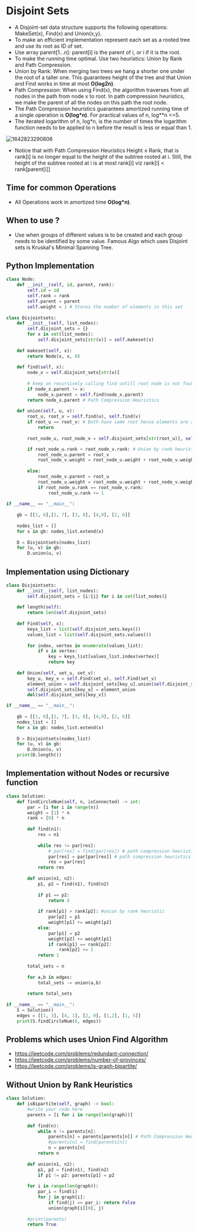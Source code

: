 # Disjoint Sets

* A Disjoint-set data structure supports the following operations: MakeSet(x), Find(x) and Union(x,y).
* To make an efficient implementation represent each set as a rooted tree and use its root as ID of set.
* Use array parent[1...n]: parent[i] is the parent of i, or i if it is the root.
* To make the running time optimal. Use two heuristics: Union by Rank and Path Compression.
* Union by Rank: When merging two trees we hang a shorter one under the root of a taller one. This guarantees height of the tree and that Union and Find works in time at most **O(log2n)**.
* Path Compression: When using Find(x), the algorithm traverses from all nodes in the path from node x to root. In path compression heuristics, we make the parent of all the nodes on this path the root node.
* The Path Compression heuristics guarantees amortized running time of a single operation is **O(log*n)**. For practical values of n, log**n <=5.
* The iterated logarithm of n, log*n, is the number of times the logarithm function needs to be applied to n before the result is less or equal than 1.

![1642823290806](C:\Users\1000249643\AppData\Roaming\Typora\typora-user-images\1642823290806.png)

* Notice that with Path Compression Heuristics Height ≤ Rank, that is rank[i]  is no longer equal to the height of the subtree rooted at i. Still, the height of the subtree rooted at i is at most rank[i] viz rank[i] < rank[parent[i]]

## Time for common Operations

- All Operations work in amortized time **O(log*n)**.

## When to use ?

- Use when groups of different values is to be created and each group needs to be identified by some value. Famous Algo which uses Disjoint sets is Kruskal's Minimal Spanning Tree.

## Python Implementation

```python
class Node:
    def __init__(self, id, parent, rank):
        self.id = id
        self.rank = rank
        self.parent = parent
        self.weight = 1 # Stores the number of elements in this set
        
class Disjointsets:
    def __init__(self, list_nodes):
        self.disjoint_sets = {}      
        for x in set(list_nodes):
            self.disjoint_sets[str(x)] = self.makeset(x)
            
    def makeset(self, x):
        return Node(x, x, 0)
            
    def find(self, x):
        node_x = self.disjoint_sets[str(x)]
        
        # keep on recursively calling find untill root node is not found
        if node_x.parent != x: 
            node_x.parent = self.find(node_x.parent)          
        return node_x.parent # Path Compression Heuristics   
            
    def union(self, u, v):       
        root_u, root_v = self.find(u), self.find(v)  
        if root_u == root_v: # Both have same root hence elements are already in same set 
            return
        
        root_node_u, root_node_v = self.disjoint_sets[str(root_u)], self.disjoint_sets[str(root_v)]     

        if root_node_u.rank < root_node_v.rank: # Union by rank heuristics
            root_node_u.parent = root_v
            root_node_v.weight = root_node_u.weight + root_node_v.weight
            
        else:
            root_node_v.parent = root_u
            root_node_u.weight = root_node_u.weight + root_node_v.weight
            if root_node_u.rank == root_node_v.rank:
                root_node_u.rank += 1       
                
if __name__ == "__main__":
    
    gb = [[1, 6],[2, 7], [3, 8], [4,9], [2, 6]]
    
    nodes_list = []
    for x in gb: nodes_list.extend(x)
    
    D = Disjointsets(nodes_list)    
    for (u, v) in gb:
        D.union(u, v)
```

## Implementation using Dictionary

```python
class Disjointsets:
    def __init__(self, list_nodes):
        self.disjoint_sets = {i:{i} for i in set(list_nodes)}
    
    def length(self):
        return len(self.disjoint_sets)
    
    def Find(self, x):
        keys_list = list(self.disjoint_sets.keys())
        values_list = list(self.disjoint_sets.values())
        
        for index, vertex in enumerate(values_list):
            if x in vertex:
                key = keys_list[values_list.index(vertex)]
                return key            
    
    def Union(self, set_u, set_v):
        key_u, key_v = self.Find(set_u), self.Find(set_v)
        element_union = self.disjoint_sets[key_u].union(self.disjoint_sets[key_v])    
        self.disjoint_sets[key_u] = element_union
        del(self.disjoint_sets[key_v]) 

if __name__ == "__main__":
    
    gb = [[1, 6],[2, 7], [3, 8], [4,9], [2, 6]]
    nodes_list = []
    for x in gb: nodes_list.extend(x)
    
    D = Disjointsets(nodes_list)    
    for (u, v) in gb:
        D.Union(u, v)      
    print(D.length())    
```

## Implementation without Nodes or recursive function

```python 
class Solution:
    def findCircleNum(self, n, isConnected) -> int:
        par = [i for i in range(n)]
        weight = [1] * n
        rank = [0] * n
        
        def find(n1):
            res = n1
            
            while res != par[res]:
                # par[res] = find(par[res]) # path compression heuristics
                par[res] = par[par[res]] # path compression heuristics
                res = par[res]
            return res
        
        def union(n1, n2):
            p1, p2 = find(n1), find(n2)
            
            if p1 == p2:
                return 0
            
            if rank[p1] > rank[p2]: #union by rank heuristic
                par[p2] = p1
                weight[p1] += weight[p2]
            else:
                par[p1] = p2
                weight[p2] += weight[p1]
                if rank[p1] == rank[p2]:
                    rank[p2] += 1
            return 1    
        
        total_sets = n
        
        for a,b in edges:
            total_sets -= union(a,b)
            
        return total_sets
  
if __name__ == "__main__":
    S = Solution()
    edges = [[1, 3], [4, 1], [2, 0], [1,2], [1, 5]]
    print(S.findCircleNum(6, edges))
```

## Problems which uses Union Find Algorithm

* https://leetcode.com/problems/redundant-connection/
* https://leetcode.com/problems/number-of-provinces/
* https://leetcode.com/problems/is-graph-bipartite/

## Without Union by Rank Heuristics

```python 
class Solution:
    def isBipartite(self, graph) -> bool:
        #write your code here
        parents = [i for i in range(len(graph))]
        
        def find(n):
            while n != parents[n]:
                parents[n] = parents[parents[n]] # Path Compression Heuristics
                #parents[n] = find(parents[n])
                n = parents[n]
            return n
        
        def union(n1, n2):
            p1, p2 = find(n1), find(n2)
            if p1 != p2: parents[p1] = p2  
        
        for i in range(len(graph)):
            par_i = find(i)
            for j in graph[i]:
                if find(j) == par_i: return False
                union(graph[i][0], j)
                
        #print(parents)
        return True

```

